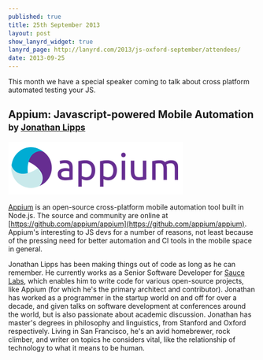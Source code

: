 ```yaml
---
published: true
title: 25th September 2013
layout: post
show_lanyrd_widget: true
lanyrd_page: http://lanyrd.com/2013/js-oxford-september/attendees/
date: 2013-09-25
---
```


<p class="lead">This month we have a special speaker coming to talk about cross platform automated testing your JS.</p>

## Appium: Javascript-powered Mobile Automation <small>by <a href="http://www.jonathanlipps.com/">Jonathan Lipps</a></small>

[![Appium](/img/appium-logo.png)](http://appium.io/)

[Appium](http://appium.io/) is an open-source cross-platform mobile automation tool built in Node.js. The source and community are online at [https://github.com/appium/appium](https://github.com/appium/appium). Appium's interesting to JS devs for a number of reasons, not least because of the pressing need for better automation and CI tools in the mobile space in general.

Jonathan Lipps has been making things out of code as long as he can remember.  He currently works as a Senior Software Developer for [Sauce Labs](http://saucelabs.com/), which enables him to write code for various open-source projects, like Appium (for which he's the primary architect and contributor). Jonathan has worked as a programmer in the startup world on and off for over a decade, and given talks on software development at conferences around the world, but is also passionate about academic discussion. Jonathan has master's degrees in philosophy and linguistics, from Stanford and Oxford respectively. Living in San Francisco, he's an avid homebrewer, rock climber, and writer on topics he considers vital, like the relationship of technology to what it means to be human.
